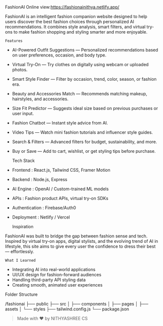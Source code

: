    FashionAI 
   Online view:https://fashionainithya.netlify.app/

FashionAI is an intelligent fashion companion website designed to help users discover the best fashion choices through personalized AI recommendations. It combines style analysis, smart filters, and virtual try-ons to make fashion shopping and styling smarter and more enjoyable.

    Features

-   AI-Powered Outfit Suggestions  — Personalized recommendations based on user preferences, occasion, and body type.
-   Virtual Try-On  — Try clothes on digitally using webcam or uploaded photos.
-   Smart Style Finder  — Filter by occasion, trend, color, season, or fashion era.
-   Beauty and Accessories Match  — Recommends matching makeup, hairstyles, and accessories.
-  Size Fit Predictor  — Suggests ideal size based on previous purchases or user input.
-   Fashion Chatbot  — Instant style advice from AI.
-   Video Tips  — Watch mini fashion tutorials and influencer style guides.
-   Search & Filters  — Advanced filters for budget, sustainability, and more.
-  Buy or Save  — Add to cart, wishlist, or get styling tips before purchase.

    Tech Stack

-  Frontend : React.js, Tailwind CSS, Framer Motion
-  Backend : Node.js, Express
-  AI Engine : OpenAI / Custom-trained ML models
-  APIs : Fashion product APIs, virtual try-on SDKs
-  Authentication : Firebase/Auth0
-  Deployment : Netlify / Vercel

    Inspiration

FashionAI was built to bridge the gap between fashion sense and tech. Inspired by virtual try-on apps, digital stylists, and the evolving trend of AI in lifestyle, this site aims to give every user the confidence to dress their best — effortlessly.

    What I Learned

- Integrating AI into real-world applications
- UI/UX design for fashion-forward audiences
- Handling third-party API styling data
- Creating smooth, animated user experiences

 Folder Structure

/fashionai
├── public
├── src
│ ├── components
│ ├── pages
│ ├── assets
│ └── styles
├── tailwind.config.js
└── package.json

> Made with ❤️ by NITHYASHREE CS
